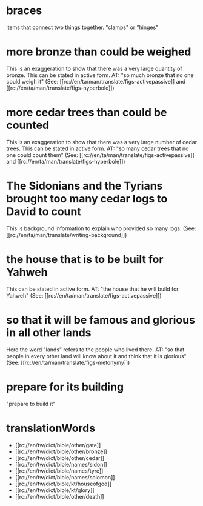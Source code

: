 # braces

items that connect two things together. "clamps" or "hinges" 

# more bronze than could be weighed

This is an exaggeration to show that there was a very large quantity of bronze. This can be stated in active form. AT: "so much bronze that no one could weigh it" (See: [[rc://en/ta/man/translate/figs-activepassive]] and [[rc://en/ta/man/translate/figs-hyperbole]])

# more cedar trees than could be counted

This is an exaggeration to show that there was a very large number of cedar trees. This can be stated in active form. AT: "so many cedar trees that no one could count them" (See: [[rc://en/ta/man/translate/figs-activepassive]] and [[rc://en/ta/man/translate/figs-hyperbole]])

# The Sidonians and the Tyrians brought too many cedar logs to David to count

This is background information to explain who provided so many logs. (See: [[rc://en/ta/man/translate/writing-background]])

# the house that is to be built for Yahweh

This can be stated in active form. AT: "the house that he will build for Yahweh" (See: [[rc://en/ta/man/translate/figs-activepassive]])

# so that it will be famous and glorious in all other lands

Here the word "lands" refers to the people who lived there. AT: "so that people in every other land will know about it and think that it is glorious" (See: [[rc://en/ta/man/translate/figs-metonymy]])

# prepare for its building

"prepare to build it"

# translationWords

* [[rc://en/tw/dict/bible/other/gate]]
* [[rc://en/tw/dict/bible/other/bronze]]
* [[rc://en/tw/dict/bible/other/cedar]]
* [[rc://en/tw/dict/bible/names/sidon]]
* [[rc://en/tw/dict/bible/names/tyre]]
* [[rc://en/tw/dict/bible/names/solomon]]
* [[rc://en/tw/dict/bible/kt/houseofgod]]
* [[rc://en/tw/dict/bible/kt/glory]]
* [[rc://en/tw/dict/bible/other/death]]